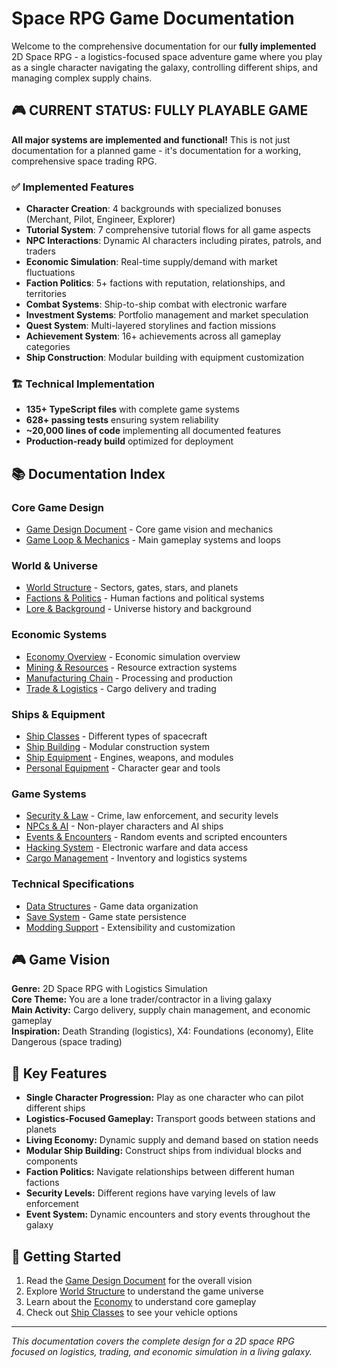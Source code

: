 # Space RPG Game Documentation

Welcome to the comprehensive documentation for our **fully implemented** 2D Space RPG - a logistics-focused space adventure game where you play as a single character navigating the galaxy, controlling different ships, and managing complex supply chains.

## 🎮 **CURRENT STATUS: FULLY PLAYABLE GAME** 

**All major systems are implemented and functional!** This is not just documentation for a planned game - it's documentation for a working, comprehensive space trading RPG.

### ✅ Implemented Features
- **Character Creation**: 4 backgrounds with specialized bonuses (Merchant, Pilot, Engineer, Explorer)
- **Tutorial System**: 7 comprehensive tutorial flows for all game aspects
- **NPC Interactions**: Dynamic AI characters including pirates, patrols, and traders
- **Economic Simulation**: Real-time supply/demand with market fluctuations
- **Faction Politics**: 5+ factions with reputation, relationships, and territories
- **Combat Systems**: Ship-to-ship combat with electronic warfare
- **Investment Systems**: Portfolio management and market speculation
- **Quest System**: Multi-layered storylines and faction missions
- **Achievement System**: 16+ achievements across all gameplay categories
- **Ship Construction**: Modular building with equipment customization

### 🏗️ **Technical Implementation**
- **135+ TypeScript files** with complete game systems
- **628+ passing tests** ensuring system reliability
- **~20,000 lines of code** implementing all documented features
- **Production-ready build** optimized for deployment

## 📚 Documentation Index

### Core Game Design
- [Game Design Document](./game-design-document.md) - Core game vision and mechanics
- [Game Loop & Mechanics](./game-loop.md) - Main gameplay systems and loops

### World & Universe
- [World Structure](./world-structure.md) - Sectors, gates, stars, and planets
- [Factions & Politics](./factions.md) - Human factions and political systems
- [Lore & Background](./lore.md) - Universe history and background

### Economic Systems
- [Economy Overview](./economy/README.md) - Economic simulation overview
- [Mining & Resources](./economy/mining.md) - Resource extraction systems
- [Manufacturing Chain](./economy/manufacturing.md) - Processing and production
- [Trade & Logistics](./economy/trade.md) - Cargo delivery and trading

### Ships & Equipment
- [Ship Classes](./ships/ship-classes.md) - Different types of spacecraft
- [Ship Building](./ships/ship-building.md) - Modular construction system
- [Ship Equipment](./ships/equipment.md) - Engines, weapons, and modules
- [Personal Equipment](./equipment/personal.md) - Character gear and tools

### Game Systems
- [Security & Law](./systems/security.md) - Crime, law enforcement, and security levels
- [NPCs & AI](./systems/npcs.md) - Non-player characters and AI ships
- [Events & Encounters](./systems/events.md) - Random events and scripted encounters
- [Hacking System](./systems/hacking.md) - Electronic warfare and data access
- [Cargo Management](./systems/cargo.md) - Inventory and logistics systems

### Technical Specifications
- [Data Structures](./technical/data-structures.md) - Game data organization
- [Save System](./technical/save-system.md) - Game state persistence
- [Modding Support](./technical/modding.md) - Extensibility and customization

## 🎮 Game Vision

**Genre:** 2D Space RPG with Logistics Simulation  
**Core Theme:** You are a lone trader/contractor in a living galaxy  
**Main Activity:** Cargo delivery, supply chain management, and economic gameplay  
**Inspiration:** Death Stranding (logistics), X4: Foundations (economy), Elite Dangerous (space trading)

## 🌌 Key Features

- **Single Character Progression:** Play as one character who can pilot different ships
- **Logistics-Focused Gameplay:** Transport goods between stations and planets
- **Living Economy:** Dynamic supply and demand based on station needs
- **Modular Ship Building:** Construct ships from individual blocks and components
- **Faction Politics:** Navigate relationships between different human factions
- **Security Levels:** Different regions have varying levels of law enforcement
- **Event System:** Dynamic encounters and story events throughout the galaxy

## 🚀 Getting Started

1. Read the [Game Design Document](./game-design-document.md) for the overall vision
2. Explore [World Structure](./world-structure.md) to understand the game universe
3. Learn about the [Economy](./economy/README.md) to understand core gameplay
4. Check out [Ship Classes](./ships/ship-classes.md) to see your vehicle options

---

*This documentation covers the complete design for a 2D space RPG focused on logistics, trading, and economic simulation in a living galaxy.*